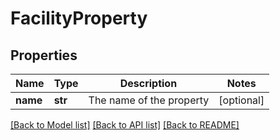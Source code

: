 # FacilityProperty

## Properties
Name | Type | Description | Notes
------------ | ------------- | ------------- | -------------
**name** | **str** | The name of the property | [optional] 

[[Back to Model list]](../README.md#documentation-for-models) [[Back to API list]](../README.md#documentation-for-api-endpoints) [[Back to README]](../README.md)


